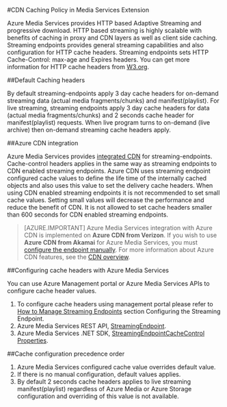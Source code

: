 <properties
	pageTitle="CDN Caching Policy in Media Services Extension"
	description="This topic gives an overview of a CDN caching policy in Media Services Extension."
	services="media-services,cdn"
	documentationCenter=".NET"
	authors="juliako"
	manager="erikre"
	editor=""/>

<tags
	ms.service="media-services"
	ms.workload="tbd"
	ms.tgt_pltfrm="na"
	ms.devlang="na"
	ms.topic="article"
	ms.date="09/19/2016"
	ms.author="juliako"/>
 
#CDN Caching Policy in Media Services Extension

Azure Media Services provides HTTP based Adaptive Streaming and progressive download. HTTP based streaming is highly scalable with benefits of caching in proxy and CDN layers as well as client side caching. Streaming endpoints provides general streaming capabilities and also configuration for HTTP cache headers. Streaming endpoints sets HTTP Cache-Control: max-age and Expires headers. You can get more information for HTTP cache headers from [W3.org](http://www.w3.org/Protocols/rfc2616/rfc2616-sec13.html).

##Default Caching headers

By default streaming-endpoints apply 3 day cache headers for on-demand streaming data (actual media fragments/chunks) and manifest(playlist). For live streaming, streaming endpoints apply 3 day cache headers for data (actual media fragments/chunks) and 2 seconds cache header for manifest(playlist) requests. When live program turns to on-demand (live archive) then on-demand streaming cache headers apply.

##Azure CDN integration

Azure Media Services provides [integrated CDN](https://azure.microsoft.com/updates/azure-media-services-now-fully-integrated-with-azure-cdn/) for streaming-endpoints. Cache-control headers applies in the same way as streaming endpoints to CDN enabled streaming endpoints. Azure CDN uses streaming endpoint configured cache values to define the life time of the internally cached objects and also uses this value to set the delivery cache headers. When using CDN enabled streaming endpoints it is not recommended to set small cache values. Setting small values will decrease the performance and reduce the benefit of CDN. It is not allowed to set cache headers smaller than 600 seconds for CDN enabled streaming endpoints.

>[AZURE.IMPORTANT] Azure Media Services integration with Azure CDN is implemented on **Azure CDN from Verizon**.  If you wish to use **Azure CDN from Akamai** for Azure Media Services, you must [configure the endpoint manually](cdn-create-new-endpoint.md).  For more information about Azure CDN features, see the [CDN overview](cdn-overview.md).

##Configuring cache headers with Azure Media Services

You can use Azure Management portal or Azure Media Services APIs to configure cache header values.

1. To configure cache headers using management portal please refer to [How to Manage Streaming Endpoints](../media-services/media-services-portal-manage-streaming-endpoints.md) section Configuring the Streaming Endpoint.
2. Azure Media Services REST API, [StreamingEndpoint](https://msdn.microsoft.com/library/azure/dn783468.aspx#StreamingEndpointCacheControl).
3. Azure Media Services .NET SDK, [StreamingEndpointCacheControl Properties](http://go.microsoft.com/fwlink/?LinkId=615302).

##Cache configuration precedence order

1. Azure Media Services configured cache value overrides default value.
2. If there is no manual configuration, default values applies.
3. By default 2 seconds cache headers applies to live streaming manifest(playlist) regardless of Azure Media or Azure Storage configuration and overriding of this value is not available.
